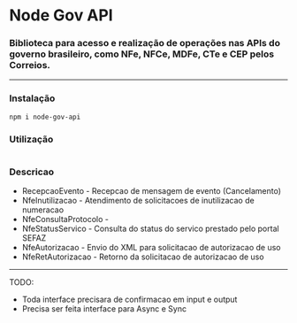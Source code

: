 # Node Gov API

### Biblioteca para acesso e realização de operações nas APIs do governo brasileiro, como NFe, NFCe, MDFe, CTe e CEP pelos Correios.

---

### Instalação

```
npm i node-gov-api
```

### Utilização

```

```

### Descricao

- RecepcaoEvento - Recepcao de mensagem de evento (Cancelamento)
- NfeInutilizacao - Atendimento de solicitacoes de inutilizacao de numeracao
- NfeConsultaProtocolo -
- NfeStatusServico - Consulta do status do servico prestado pelo portal SEFAZ
- NfeAutorizacao - Envio do XML para solicitacao de autorizacao de uso
- NfeRetAutorizacao - Retorno da solicitacao de autorizacao de uso

---

TODO:

- Toda interface precisara de confirmacao em input e output
- Precisa ser feita interface para Async e Sync
